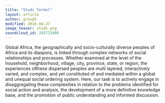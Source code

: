 ```yaml
---
title: "Studs Terkel"
layout: article
author: group5
modified: 2016-04-27
image_teaser: studs.png
soundcloud_id: 295723986
---
```


Global Africa, the geographically and socio-culturally diverse peoples of Africa and its diaspora, is linked through complex networks of social relationships and processes. <span class="soundcite" data-id="295723986" data-start="34463" data-end="40158" data-plays="1">Whether</span> examined at the level of the household, neighborhood, village, city, province, state, or region, the experiences ofthese dispersed peoples are multi  layered, interactively varied, and complex, and yet constituted of and mediated  within a global and unequal social ordering system. Here, our task is to actively engage in disaggregating these complexities in <span class="soundcite" data-id="295723986" data-start="2917389" data-end="2921357" data-plays="1">relation</span> to the problems identified for  social action and analysis, the development of a more definitive knowledge base, and  the promotion of public understanding and informed discussion.